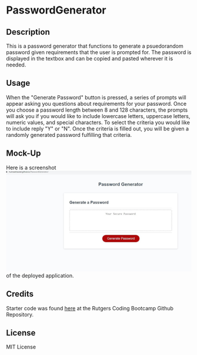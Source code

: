 # PasswordGenerator

## Description

This is a password generator that functions to generate a psuedorandom password given requirements that the user is prompted for.  The password is displayed in the textbox and can be copied and pasted wherever it is needed.

## Usage

When the "Generate Password" button is pressed, a series of prompts will appear asking you questions about requirements for your password.  Once you choose a password length between 8 and 128 characters, the prompts will ask you if you would like to include lowercase letters, uppercase letters, numeric values, and special characters.  To select the criteria you would like to include reply "Y" or "N".  Once the criteria is filled out, you will be given a randomly generated password fulfilling that criteria.

## Mock-Up

Here is a screenshot ![demo](Assets/demo.JPG) of the deployed application.

## Credits

Starter code was found [here](https://github.com/RutgersCodingBootcamp/RUT-VIRT-FSF-PT-10-2022-U-LOLC/tree/main/03-JavaScript/02-Challenge) at the Rutgers Coding Bootcamp Github Repository.

## License

MIT License